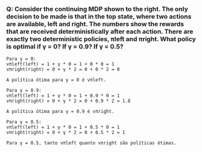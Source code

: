 ### Q: Consider the continuing MDP shown to the right. The only decision to be made is that in the top state, where two actions are available, left and right. The numbers show the rewards that are received deterministically after each action. There are exactly two deterministic policies, πleft and πright. What policy is optimal if γ = 0? If γ = 0.9? If γ = 0.5?


```
Para γ = 0:
vπleft(left) = 1 + γ * 0 = 1 + 0 * 0 = 1
vπright(right) = 0 + γ * 2 = 0 + 0 * 2 = 0

A política ótima para γ = 0 é vπleft.

Para γ = 0.9:
vπleft(left) = 1 + γ * 0 = 1 + 0.9 * 0 = 1
vπright(right) = 0 + γ * 2 = 0 + 0.9 * 2 = 1.8

A política ótima para γ = 0.9 é vπright.

Para γ = 0.5:
vπleft(left) = 1 + γ * 0 = 1 + 0.5 * 0 = 1
vπright(right) = 0 + γ * 2 = 0 + 0.5 * 2 = 1

Para γ = 0.5, tanto vπleft quanto vπright são políticas ótimas.
```
